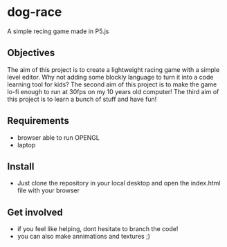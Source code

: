 # dog-race
A simple recing game made in P5.js

## Objectives
The aim of this project is to create a lightweight racing game with a simple level editor. Why not adding some blockly language to turn it into a code learning tool for kids?
The second aim of this project is to make the game lo-fi enough to run at 30fps on my 10 years old computer!
The third aim of this project is to learn a bunch of stuff and have fun!

## Requirements

- browser able to run OPENGL
- laptop

## Install

- Just clone the repository in your local desktop and open the index.html file with your browser

## Get involved

- if you feel like helping, dont hesitate to branch the code!
- you can also make annimations and textures ;)
